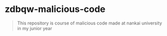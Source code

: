 # zdbqw-malicious-code


> This repository is course of malicious code made at nankai university in my junior year
